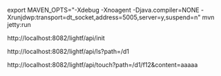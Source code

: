 export MAVEN_OPTS="-Xdebug -Xnoagent -Djava.compiler=NONE -Xrunjdwp:transport=dt_socket,address=5005,server=y,suspend=n"
mvn jetty:run

http://localhost:8082/lightf/api/init

http://localhost:8082/lightf/api/ls?path=/d1

http://localhost:8082/lightf/api/touch?path=/d1/f12&content=aaaaa


